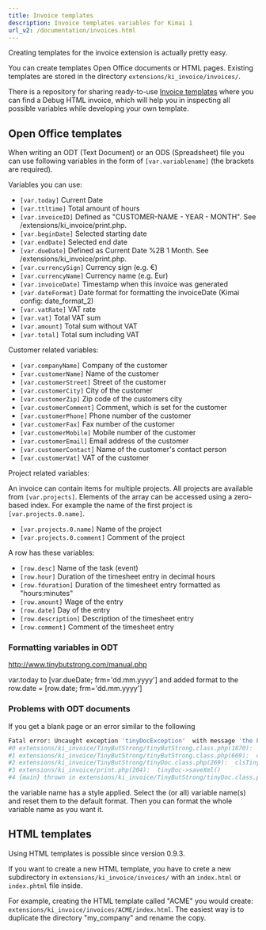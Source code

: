 ```yaml
---
title: Invoice templates
description: Invoice templates variables for Kimai 1
url_v2: /documentation/invoices.html
---
```


Creating templates for the invoice extension is actually pretty easy.

You can create templates Open Office documents or HTML pages.
Existing templates are stored in the directory ```extensions/ki_invoice/invoices/```.

There is a repository for sharing ready-to-use [Invoice templates](https://github.com/kimai/invoice-templates) where you
can find a Debug HTML invoice, which will help you in inspecting all possible variables while developing your own template.

## Open Office templates

When writing an ODT (Text Document) or an ODS (Spreadsheet) file you can use following variables in the form
of ```[var.variablename]``` (the brackets are required).

Variables you can use:

* ```[var.today]``` Current Date
* ```[var.ttltime]``` Total amount of hours
* ```[var.invoiceID]``` Defined as "CUSTOMER-NAME - YEAR - MONTH". See /extensions/ki_invoice/print.php. 
* ```[var.beginDate]``` Selected starting date
* ```[var.endDate]``` Selected end date
* ```[var.dueDate]``` Defined as Current Date %2B 1 Month. See /extensions/ki_invoice/print.php.
* ```[var.currencySign]``` Currency sign (e.g. €)  
* ```[var.currencyName]``` Currency name (e.g. Eur)
* ```[var.invoiceDate]``` Timestamp when this invoice was generated
* ```[var.dateFormat]``` Date format for formatting the invoiceDate (Kimai config: date_format_2)
* ```[var.vatRate]``` VAT rate
* ```[var.vat]``` Total VAT sum
* ```[var.amount]``` Total sum without VAT
* ```[var.total]``` Total sum including VAT

Customer related variables:

* ```[var.companyName]``` Company of the customer
* ```[var.customerName]``` Name of the customer
* ```[var.customerStreet]``` Street of the customer
* ```[var.customerCity]``` City of the customer
* ```[var.customerZip]``` Zip code of the customers city
* ```[var.customerComment]``` Comment, which is set for the customer
* ```[var.customerPhone]``` Phone number of the customer
* ```[var.customerFax]``` Fax number of the customer
* ```[var.customerMobile]``` Mobile number of the customer
* ```[var.customerEmail]``` Email address of the customer
* ```[var.customerContact]``` Name of the customer's contact person
* ```[var.customerVat]``` VAT of the customer

Project related variables:

An invoice can contain items for multiple projects. All projects are available from ```[var.projects]```.
Elements of the array can be accessed using a zero-based index.
For example the name of the first project is ```[var.projects.0.name]```.

*  ```[var.projects.0.name]``` Name of the project
*  ```[var.projects.0.comment]``` Comment of the project

A row has these variables:

* ```[row.desc]``` Name of the task (event)
* ```[row.hour]``` Duration of the timesheet entry in decimal hours
* ```[row.fduration]``` Duration of the timesheet entry formatted as "hours:minutes"
* ```[row.amount]``` Wage of the entry
* ```[row.date]``` Day of the entry
* ```[row.description]``` Description of the timesheet entry
* ```[row.comment]``` Comment of the timesheet entry

### Formatting variables in ODT

http://www.tinybutstrong.com/manual.php

var.today to [var.dueDate; frm='dd.mm.yyyy'] 
and added format to the row.date = [row.date; frm='dd.mm.yyyy']

### Problems with ODT documents

If you get a blank page or an error similar to the following

```bash
Fatal error: Uncaught exception 'tinyDocException'  with message 'the PHP global variable named 'c<text:span' does not  exist or is not set yet.' in  /var/www/kimai/extensions/ki_invoice/TinyButStrong/tinyDoc.class.php:997  Stack trace:
#0 extensions/ki_invoice/TinyButStrong/tinyButStrong.class.php(1870):  tinyDoc->meth_Misc_Alert(Object(clsTbsLocator), 'the PHP global  ...', true)
#1 extensions/ki_invoice/TinyButStrong/tinyButStrong.class.php(669):  clsTinyButStrong->meth_Merge_AutoVar('<?xml version="...', true)
#2 extensions/ki_invoice/TinyButStrong/tinyDoc.class.php(269):  clsTinyButStrong->Show(0)
#3 extensions/ki_invoice/print.php(204):  tinyDoc->saveXml()
#4 {main} thrown in extensions/ki_invoice/TinyButStrong/tinyDoc.class.php on  line 997
```

the variable name has a style applied. Select the (or all) variable name(s) and reset them to the default format.
Then you can format the whole variable name as you want it.

## HTML templates

Using HTML templates is possible since version 0.9.3.

If you want to create a new HTML template, you have to crete a new subdirectory in ```extensions/ki_invoice/invoices/``` with
an ```index.html``` or ```index.phtml``` file inside.

For example, creating the HTML template called "ACME" you would create: ```extensions/ki_invoice/invoices/ACME/index.html```.
The easiest way is to duplicate the directory "my_company" and rename the copy.
